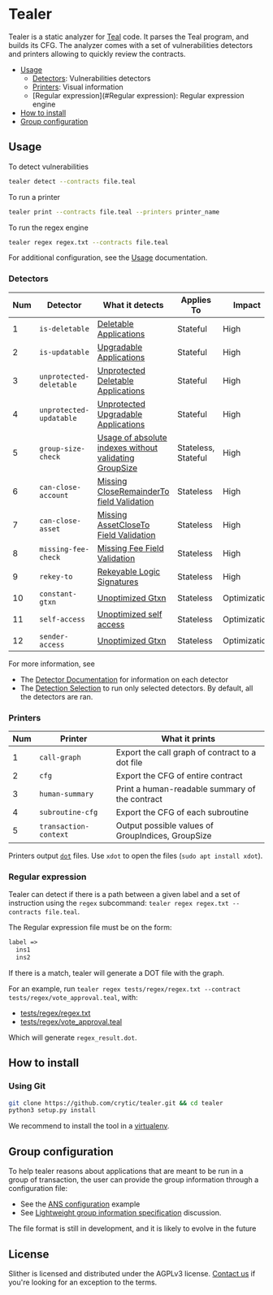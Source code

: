 # Tealer

Tealer is a static analyzer for [Teal](https://developer.algorand.org/docs/features/asc1/) code. It parses the Teal program, and builds its CFG. The analyzer comes with a set of vulnerabilities detectors and printers allowing to quickly review the contracts.

- [Usage](#Usage)
  - [Detectors](#detectors): Vulnerabilities detectors
  - [Printers](#printers): Visual information
  - [Regular expression](#Regular expression): Regular expression engine
- [How to install](#how-to-install)
- [Group configuration](#group-configuration)

## Usage

To detect vulnerabilities

```bash
tealer detect --contracts file.teal
```

To run a printer

```bash
tealer print --contracts file.teal --printers printer_name
```

To run the regex engine

```bash
tealer regex regex.txt --contracts file.teal
```


For additional configuration, see the [Usage](https://github.com/crytic/tealer/wiki/Usage) documentation.

### Detectors

| Num | Detector                | What it detects                                                                                                                                     | Applies To          | Impact       | Confidence |
|-----|-------------------------|-----------------------------------------------------------------------------------------------------------------------------------------------------|---------------------|--------------|------------|
| 1   | `is-deletable`          | [Deletable Applications](https://github.com/crytic/tealer/wiki/Detector-Documentation#deletable-application)                                        | Stateful            | High         | High       |
| 2   | `is-updatable`          | [Upgradable Applications](https://github.com/crytic/tealer/wiki/Detector-Documentation#upgradable-application)                                      | Stateful            | High         | High       |
| 3   | `unprotected-deletable` | [Unprotected Deletable Applications](https://github.com/crytic/tealer/wiki/Detector-Documentation#unprotected-deletable-application)                | Stateful            | High         | High       |
| 4   | `unprotected-updatable` | [Unprotected Upgradable Applications](https://github.com/crytic/tealer/wiki/Detector-Documentation#unprotected-updatable-application)               | Stateful            | High         | High       |
| 5   | `group-size-check`      | [Usage of absolute indexes without validating GroupSize](https://github.com/crytic/tealer/wiki/Detector-Documentation#missing-groupsize-validation) | Stateless, Stateful | High         | High       |
| 6   | `can-close-account`     | [Missing CloseRemainderTo field Validation](https://github.com/crytic/tealer/wiki/Detector-Documentation#missing-closeremainderto-field-validation) | Stateless           | High         | High       |
| 7   | `can-close-asset`       | [Missing AssetCloseTo Field Validation](https://github.com/crytic/tealer/wiki/Detector-Documentation#missing-assetcloseto-field-validation)         | Stateless           | High         | High       |
| 8   | `missing-fee-check`     | [Missing Fee Field Validation](https://github.com/crytic/tealer/wiki/Detector-Documentation#missing-fee-field-validation)                           | Stateless           | High         | High       |
| 9   | `rekey-to`              | [Rekeyable Logic Signatures](https://github.com/crytic/tealer/wiki/Detector-Documentation#rekeyable-logicsig)                                       | Stateless           | High         | High       |
| 10  | `constant-gtxn`         | [Unoptimized Gtxn](https://github.com/crytic/tealer/wiki/Detector-Documentation#Unoptimized-Gtxn)                                                   | Stateless           | Optimization | High       |
| 11  | `self-access`           | [Unoptimized self access](https://github.com/crytic/tealer/wiki/Detector-Documentation#Unoptimized-self-access)                                     | Stateless           | Optimization | High       |
| 12  | `sender-access`         | [Unoptimized Gtxn](https://github.com/crytic/tealer/wiki/Detector-Documentation#Unoptimized-sender-access)                                          | Stateless           | Optimization | High       |


For more information, see

- The [Detector Documentation](https://github.com/crytic/tealer/wiki/Detector-Documentation) for information on each detector
- The [Detection Selection](https://github.com/crytic/tealer/wiki/Usage#detector-selection) to run only selected detectors. By default, all the detectors are ran.

### Printers

| Num | Printer               | What it prints                                    |
|-----|-----------------------|---------------------------------------------------|
| 1   | `call-graph`          | Export the call graph of contract to a dot file   |
| 2   | `cfg`                 | Export the CFG of entire contract                 |
| 3   | `human-summary`       | Print a human-readable summary of the contract    |
| 4   | `subroutine-cfg`      | Export the CFG of each subroutine                 |
| 5   | `transaction-context` | Output possible values of GroupIndices, GroupSize |


Printers output [`dot`](https://graphviz.org/) files.
Use `xdot` to open the files  (`sudo apt install xdot`).

### Regular expression

Tealer can detect if there is a path between a given label and a set of instruction using the `regex` subcommand: `tealer regex regex.txt --contracts file.teal`.

The Regular expression file must be on the form:
```txt
label =>
  ins1
  ins2
```

If there is a match, tealer will generate a DOT file with the graph.

For an example, run `tealer regex tests/regex/regex.txt --contract tests/regex/vote_approval.teal`, with:
- [tests/regex/regex.txt](./tests/regex/regex.txt)
- [tests/regex/vote_approval.teal](./tests/regex/vote_approval.teal)

Which will generate `regex_result.dot`.

## How to install

### Using Git

```bash
git clone https://github.com/crytic/tealer.git && cd tealer
python3 setup.py install
```

We recommend to install the tool in a [virtualenv](https://virtualenvwrapper.readthedocs.io/en/latest/).


## Group configuration

To help tealer reasons about applications that are meant to be run in a group of transaction, the user can provide the group information through a configuration file:
- See the [ANS configuration](tests/group_transactions/ans/ans_config.yaml) example
- See [Lightweight group information specification](https://forum.algorand.org/t/lightweight-group-information-specification/9735) discussion.

The file format is still in development, and it is likely to evolve in the future

## License

Slither is licensed and distributed under the AGPLv3 license. [Contact us](opensource@trailofbits.com) if you're looking for an exception to the terms.